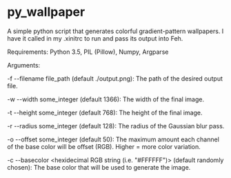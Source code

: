 # py_wallpaper
A simple python script that generates colorful gradient-pattern wallpapers. I have it called in my .xinitrc to run and pass its output into Feh.

Requirements: Python 3.5, PIL (Pillow), Numpy, Argparse

Arguments:

-f --filename file_path (default ./output.png): The path of the desired output file.

-w --width some_integer (default 1366): The width of the final image.

-t --height some_integer (default 768): The height of the final image.

-r --radius some_integer (default 128): The radius of the Gaussian blur pass.

-o --offset some_integer (default 50): The maximum amount each channel of the base color will be offset (RGB). Higher = more color variation.

-c --basecolor <hexidecimal RGB string (i.e. "#FFFFFF")> (default randomly chosen): The base color that will be used to generate the image.
